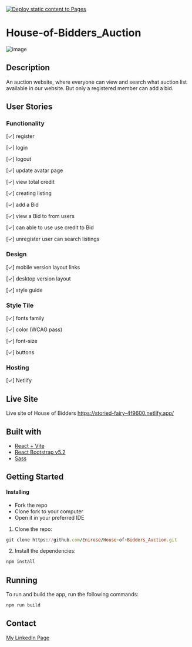 [![Deploy static content to Pages](https://github.com/Enirose/House-of-Bidders_Auction/actions/workflows/main.yml/badge.svg)](https://github.com/Enirose/House-of-Bidders_Auction/actions/workflows/main.yml)

# House-of-Bidders_Auction
![image](https://github.com/Enirose/House-of-Bidders_Auction/assets/95321157/5738b8c6-2951-4709-9803-3f553924491f)


## Description

An auction website, where everyone can view and search what auction list available in our website. But only a registered member can add a bid.

## User Stories

### Functionality

[✓] register

[✓] login

[✓] logout

[✓] update avatar page

[✓] view total credit

[✓] creating listing

[✓] add a Bid

[✓] view a Bid to from users

[✓] can able to use use credit to Bid

[✓] unregister user can search listings

### Design

[✓] mobile version layout links

[✓] desktop version layout

[✓] style guide

### Style Tile

[✓] fonts family

[✓] color (WCAG pass)

[✓] font-size

[✓] buttons

### Hosting

[✓] Netlify
 
## Live Site
Live site of House of Bidders
https://storied-fairy-4f9600.netlify.app/

## Built with
-  [React + Vite](https://vitejs.dev/)
-  [React Bootstrap v5.2](https://react-bootstrap.netlify.app/)
-  [Sass](https://sass-lang.com/)

## Getting Started
#### Installing
- Fork the repo
- Clone fork to your computer
- Open it in your preferred IDE

1. Clone the repo:
```ruby
git clone https://github.com/Enirose/House-of-Bidders_Auction.git
```

2. Install the dependencies:
```ruby
npm install
```

## Running
To run and build the app, run the following commands:
```ruby
npm run build
```

## Contact
[My LinkedIn Page](www.linkedin.com/in/maria-enirose-hellum-1b47bb1b5)

